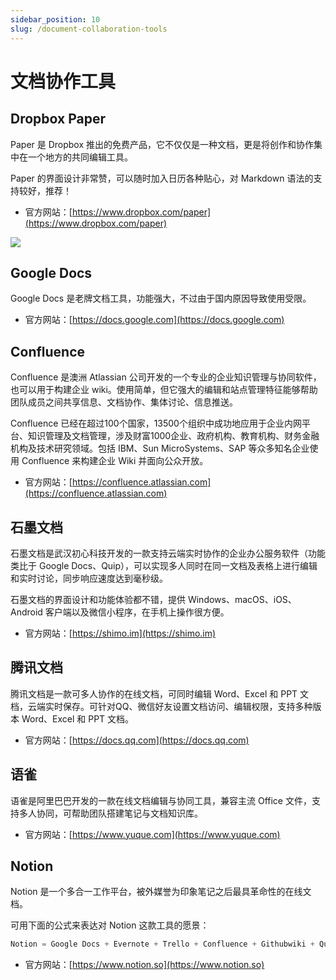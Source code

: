 ```yaml
---
sidebar_position: 10
slug: /document-collaboration-tools
---
```


# 文档协作工具



## Dropbox Paper

Paper 是 Dropbox 推出的免费产品，它不仅仅是一种文档，更是将创作和协作集中在一个地方的共同编辑工具。

Paper 的界面设计非常赞，可以随时加入日历各种贴心，对 Markdown 语法的支持较好，推荐！

- 官方网站：[https://www.dropbox.com/paper](https://www.dropbox.com/paper)

![](https://static.getiot.tech/dropbox-paper-show.png#center)



## Google Docs

Google Docs 是老牌文档工具，功能强大，不过由于国内原因导致使用受限。

- 官方网站：[https://docs.google.com](https://docs.google.com)



## Confluence

Confluence 是澳洲 Atlassian 公司开发的一个专业的企业知识管理与协同软件，也可以用于构建企业 wiki。使用简单，但它强大的编辑和站点管理特征能够帮助团队成员之间共享信息、文档协作、集体讨论、信息推送。

Confluence 已经在超过100个国家，13500个组织中成功地应用于企业内网平台、知识管理及文档管理，涉及财富1000企业、政府机构、教育机构、财务金融机构及技术研究领域。包括 IBM、Sun MicroSystems、SAP 等众多知名企业使用 Confluence 来构建企业 Wiki 并面向公众开放。

- 官方网站：[https://confluence.atlassian.com](https://confluence.atlassian.com)



## 石墨文档

石墨文档是武汉初心科技开发的一款支持云端实时协作的企业办公服务软件（功能类比于 Google Docs、Quip），可以实现多人同时在同一文档及表格上进行编辑和实时讨论，同步响应速度达到毫秒级。

石墨文档的界面设计和功能体验都不错，提供 Windows、macOS、iOS、Android 客户端以及微信小程序，在手机上操作很方便。

- 官方网站：[https://shimo.im](https://shimo.im)



## 腾讯文档

腾讯文档是一款可多人协作的在线文档，可同时编辑 Word、Excel 和 PPT 文档，云端实时保存。可针对QQ、微信好友设置文档访问、编辑权限，支持多种版本 Word、Excel 和 PPT 文档。

- 官方网站：[https://docs.qq.com](https://docs.qq.com)



## 语雀

语雀是阿里巴巴开发的一款在线文档编辑与协同工具，兼容主流 Office 文件，支持多人协同，可帮助团队搭建笔记与文档知识库。

- 官方网站：[https://www.yuque.com](https://www.yuque.com)



## Notion

Notion 是一个多合一工作平台，被外媒誉为印象笔记之后最具革命性的在线文档。

可用下面的公式来表达对 Notion 这款工具的愿景：

```python
Notion = Google Docs + Evernote + Trello + Confluence + Githubwiki + Quip
```

- 官方网站：[https://www.notion.so](https://www.notion.so)

